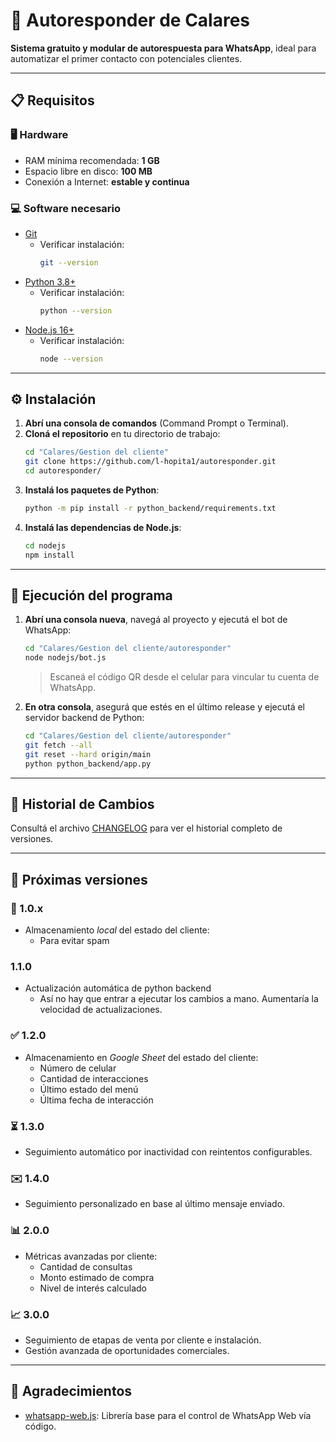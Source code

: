 # 🤖 Autoresponder de Calares

**Sistema gratuito y modular de autorespuesta para WhatsApp**, ideal para automatizar el primer contacto con potenciales clientes.

---

## 📋 Requisitos

### 🖥️ Hardware
- RAM mínima recomendada: **1 GB**
- Espacio libre en disco: **100 MB**
- Conexión a Internet: **estable y continua**

### 💻 Software necesario

- [Git](https://git-scm.com/downloads/)
    - Verificar instalación:
      ```bash
      git --version
      ```
- [Python 3.8+](https://www.python.org/downloads/)
    - Verificar instalación:
      ```bash
      python --version
      ```
- [Node.js 16+](https://nodejs.org/es/)
    - Verificar instalación:
      ```bash
      node --version
      ```

---

## ⚙️ Instalación

1. **Abrí una consola de comandos** (Command Prompt o Terminal).
2. **Cloná el repositorio** en tu directorio de trabajo:
   ```bash
   cd "Calares/Gestion del cliente"
   git clone https://github.com/l-hopita1/autoresponder.git
   cd autoresponder/
   ```
3. **Instalá los paquetes de Python**:
   ```bash
   python -m pip install -r python_backend/requirements.txt
   ```
4. **Instalá las dependencias de Node.js**:
   ```bash
   cd nodejs
   npm install
   ```

---

## 🚀 Ejecución del programa

1. **Abrí una consola nueva**, navegá al proyecto y ejecutá el bot de WhatsApp:
   ```bash
   cd "Calares/Gestion del cliente/autoresponder"
   node nodejs/bot.js
   ```
   > Escaneá el código QR desde el celular para vincular tu cuenta de WhatsApp.

2. **En otra consola**, asegurá que estés en el último release y ejecutá el servidor backend de Python:
   ```bash
   cd "Calares/Gestion del cliente/autoresponder"
   git fetch --all
   git reset --hard origin/main
   python python_backend/app.py
   ```

---

## 🧾 Historial de Cambios

Consultá el archivo [CHANGELOG](CHANGELOG) para ver el historial completo de versiones.

---

## 🔮 Próximas versiones
### 🧪 1.0.x
- Almacenamiento *local* del estado del cliente: 
   - Para evitar spam

### 1.1.0
- Actualización automática de python backend
   - Así no hay que entrar a ejecutar los cambios a mano. Aumentaría la velocidad de actualizaciones.

### ✅ 1.2.0
- Almacenamiento en *Google Sheet* del estado del cliente:
  - Número de celular
  - Cantidad de interacciones
  - Último estado del menú
  - Última fecha de interacción

### ⏳ 1.3.0
- Seguimiento automático por inactividad con reintentos configurables.

### ✉️ 1.4.0
- Seguimiento personalizado en base al último mensaje enviado.

### 📊 2.0.0
- Métricas avanzadas por cliente:
  - Cantidad de consultas
  - Monto estimado de compra
  - Nivel de interés calculado

### 📈 3.0.0
- Seguimiento de etapas de venta por cliente e instalación.
- Gestión avanzada de oportunidades comerciales.

---

## 🙌 Agradecimientos

- [whatsapp-web.js](https://wwebjs.dev/): Librería base para el control de WhatsApp Web vía código.